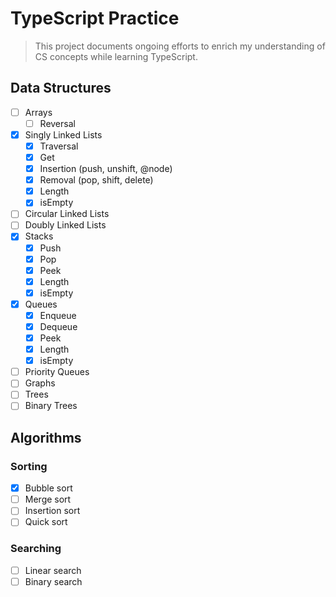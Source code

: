 # TypeScript Practice

> This project documents ongoing efforts to enrich my understanding of CS concepts while learning TypeScript.

## Data Structures

- [ ] Arrays
  - [ ] Reversal
- [x] Singly Linked Lists
  - [x] Traversal
  - [x] Get
  - [x] Insertion (push, unshift, @node)
  - [x] Removal (pop, shift, delete)
  - [x] Length
  - [x] isEmpty
- [ ] Circular Linked Lists
- [ ] Doubly Linked Lists
- [x] Stacks
  - [x] Push
  - [x] Pop
  - [x] Peek
  - [x] Length
  - [x] isEmpty
- [x] Queues
  - [x] Enqueue
  - [x] Dequeue
  - [x] Peek
  - [x] Length
  - [x] isEmpty
- [ ] Priority Queues
- [ ] Graphs
- [ ] Trees
- [ ] Binary Trees

## Algorithms

### Sorting

- [x] Bubble sort
- [ ] Merge sort
- [ ] Insertion sort
- [ ] Quick sort

### Searching

- [ ] Linear search
- [ ] Binary search

